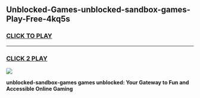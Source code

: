 
## Unblocked-Games-unblocked-sandbox-games-Play-Free-4kq5s
<h3>
<a href="https://premium76.site?title=unblocked-sandbox-games&ref=17A">CLICK TO PLAY</a></h3>
<hr>

<h3>
<a href="https://premium76.site?title=unblocked-sandbox-games&ref=17A">CLICK 2 PLAY</a>
  
</h3>

<a href="https://premium76.site?title=unblocked-sandbox-games&ref=17A"><img src="https://clearcache.store/games.png"></a>


**unblocked-sandbox-games games unblocked: Your Gateway to Fun and Accessible Online Gaming**
